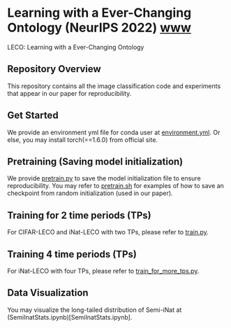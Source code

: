 # Learning with a Ever-Changing Ontology (NeurIPS 2022) [www](https://linzhiqiu.github.io/papers/leco/)

LECO: Learning with a Ever-Changing Ontology

## Repository Overview

This repository contains all the image classification code and experiments that appear in our paper for reproducibility.

## Get Started
We provide an environment yml file for conda user at [environment.yml](environment.yml). Or else, you may install torch(==1.6.0) from official site.

## Pretraining (Saving model initialization)
We provide [pretrain.py](pretrain.py) to save the model initialization file to ensure reproducibility. You may refer to [pretrain.sh](pretrain.sh) for examples of how to save an checkpoint from random initialization (used in our paper).

## Training for 2 time periods (TPs)
For CIFAR-LECO and iNat-LECO with two TPs, please refer to [train.py](train.py). 


## Training 4 time periods (TPs)
For iNat-LECO with four TPs, please refer to [train_for_more_tps.py](train_for_more_tps.py).

## Data Visualization
You may visualize the long-tailed distribution of Semi-iNat at (SemiInatStats.ipynb)[SemiInatStats.ipynb].